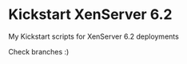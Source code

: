 Kickstart XenServer 6.2
====================

My Kickstart scripts for XenServer 6.2 deployments

Check branches :)
